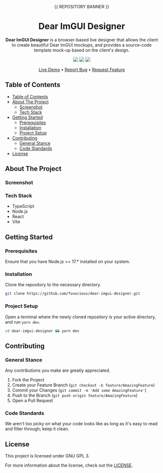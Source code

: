 <div align="center">
  {{ REPOSITORY BANNER }}
  <h1 align="center">Dear ImGUI Designer</h1>

  **Dear ImGUI Designer** is a browser-based live designer that allows the client to create beautiful Dear ImGUI mockups, and provides a source-code template mock-up based on the client's design.

  <img src="https://img.shields.io/github/issues/Toxocious/dear-imgui-designer?style=for-the-badge&logo=appveyor" />
  <img src="https://img.shields.io/github/stars/Toxocious/dear-imgui-designer?style=for-the-badge&logo=appveyor" />
  <img src="https://img.shields.io/github/license/Toxocious/dear-imgui-designer?style=for-the-badge&logo=appveyor" />

  [Live Demo](https://google.com/) &bull;
  [Report Bug](https://github.com/Toxocious/dear-imgui-designer/issues/new?assignees=&labels=&template=bug-report.md&title=) &bull;
  [Request Feature](https://github.com/Toxocious/dear-imgui-designer/issues/new?assignees=&labels=&template=feature-request.md&title=)
</div>



## Table of Contents
- [Table of Contents](#table-of-contents)
- [About The Project](#about-the-project)
  - [Screenshot](#screenshot)
  - [Tech Stack](#tech-stack)
- [Getting Started](#getting-started)
  - [Prerequisites](#prerequisites)
  - [Installation](#installation)
  - [Project Setup](#project-setup)
- [Contributing](#contributing)
  - [General Stance](#general-stance)
  - [Code Standards](#code-standards)
- [License](#license)



## About The Project
### Screenshot

### Tech Stack
- TypeScript
- Node.js
- React
- Vite



## Getting Started
### Prerequisites
Ensure that you have Node.js >= 17.* installed on your system.

### Installation
Clone the repository to the necessary directory.

```bash
git clone https://github.com/Toxocious/dear-imgui-designer.git
```

### Project Setup
Open a terminal where the newly cloned repository is your active directory, and run ``yarn dev``.

```bash
cd dear-imgui-designer && yarn dev
```



## Contributing
### General Stance
Any contributions you make are greatly appreciated.

1. Fork the Project
2. Create your Feature Branch (``git checkout -b feature/AmazingFeature``)
3. Commit your Changes (``git commit -m 'Add some AmazingFeature'``)
4. Push to the Branch (``git push origin feature/AmazingFeature``)
5. Open a Pull Request

### Code Standards
We aren't too picky on what your code looks like as long as it's easy to read and filter through; keep it clean.



## License
This project is licensed under GNU GPL 3.

For more information about the license, check out the [LICENSE](LICENSE).
